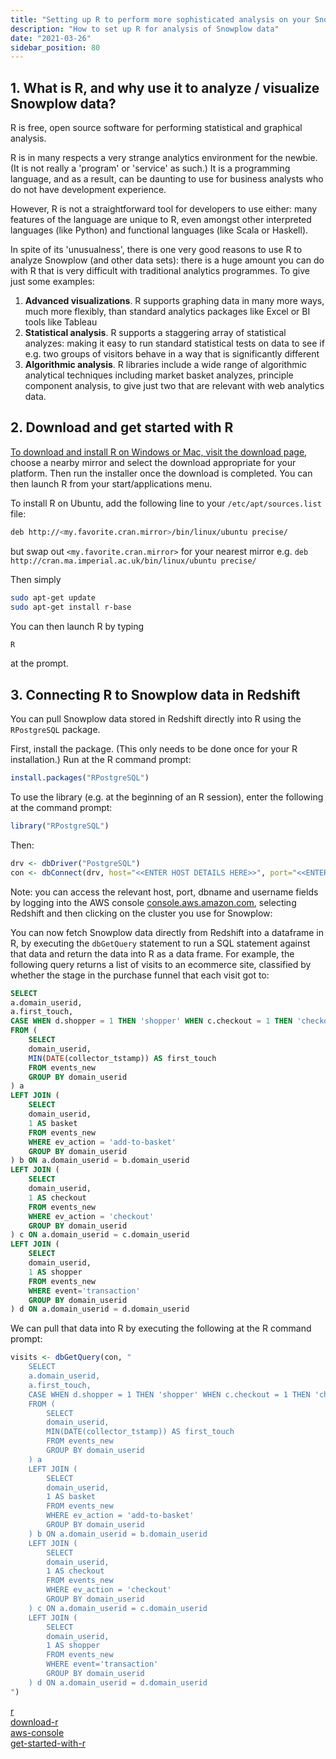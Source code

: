```yaml
---
title: "Setting up R to perform more sophisticated analysis on your Snowplow data"
description: "How to set up R for analysis of Snowplow data"
date: "2021-03-26"
sidebar_position: 80
---
```


## 1. What is R, and why use it to analyze / visualize Snowplow data?

R is free, open source software for performing statistical and graphical analysis.

R is in many respects a very strange analytics environment for the newbie. (It is not really a 'program' or 'service' as such.) It is a programming language, and as a result, can be daunting to use for business analysts who do not have development experience.

However, R is not a straightforward tool for developers to use either: many features of the language are unique to R, even amongst other interpreted languages (like Python) and functional languages (like Scala or Haskell).

In spite of its 'unusualness', there is one very good reasons to use R to analyze Snowplow (and other data sets): there is a huge amount you can do with R that is very difficult with traditional analytics programmes. To give just some examples:

1. **Advanced visualizations**. R supports graphing data in many more ways, much more flexibly, than standard analytics packages like Excel or BI tools like Tableau
2. **Statistical analysis**. R supports a staggering array of statistical analyzes: making it easy to run standard statistical tests on data to see if e.g. two groups of visitors behave in a way that is significantly different
3. **Algorithmic analysis**. R libraries include a wide range of algorithmic analytical techniques including market basket analyzes, principle component analysis, to give just two that are relevant with web analytics data.

## 2. Download and get started with R

[To download and install R on Windows or Mac, visit the download page](https://www.r-project.org/), choose a nearby mirror and select the download appropriate for your platform. Then run the installer once the download is completed. You can then launch R from your start/applications menu.

To install R on Ubuntu, add the following line to your `/etc/apt/sources.list` file:

```bash
deb http://<my.favorite.cran.mirror>/bin/linux/ubuntu precise/
```

but swap out `<my.favorite.cran.mirror>` for your nearest mirror e.g. `deb http://cran.ma.imperial.ac.uk/bin/linux/ubuntu precise/`

Then simply

```bash
sudo apt-get update
sudo apt-get install r-base
```

You can then launch R by typing

```bash
R
```

at the prompt.

## 3. Connecting R to Snowplow data in Redshift

You can pull Snowplow data stored in Redshift directly into R using the `RPostgreSQL` package.

First, install the package. (This only needs to be done once for your R installation.) Run at the R command prompt:

```r
install.packages("RPostgreSQL")
```

To use the library (e.g. at the beginning of an R session), enter the following at the command prompt:

```r
library("RPostgreSQL")
```

Then:

```r
drv <- dbDriver("PostgreSQL")
con <- dbConnect(drv, host="<<ENTER HOST DETAILS HERE>>", port="<<ENTER PORT DETAILS HERE>>",dbname="<<ENTER DB NAME HERE>>", user="<<ENTER USERNAME HERE>>", password="<<ENTER PASSWORD HERE>>")
```

Note: you can access the relevant host, port, dbname and username fields by logging into the AWS console [console.aws.amazon.com](http://console.aws.amazon.com/), selecting Redshift and then clicking on the cluster you use for Snowplow:

You can now fetch Snowplow data directly from Redshift into a dataframe in R, by executing the `dbGetQuery` statement to run a SQL statement against that data and return the data into R as a data frame. For example, the following query returns a list of visits to an ecommerce site, classified by whether the stage in the purchase funnel that each visit got to:

```sql
SELECT
a.domain_userid,
a.first_touch,
CASE WHEN d.shopper = 1 THEN 'shopper' WHEN c.checkout = 1 THEN 'checkout' WHEN b.basket = 1 THEN 'basket' ELSE 'window-shopper' END AS type
FROM (
    SELECT
    domain_userid,
    MIN(DATE(collector_tstamp)) AS first_touch
    FROM events_new
    GROUP BY domain_userid
) a
LEFT JOIN (
    SELECT
    domain_userid,
    1 AS basket
    FROM events_new
    WHERE ev_action = 'add-to-basket'
    GROUP BY domain_userid
) b ON a.domain_userid = b.domain_userid
LEFT JOIN (
    SELECT
    domain_userid,
    1 AS checkout
    FROM events_new
    WHERE ev_action = 'checkout'
    GROUP BY domain_userid
) c ON a.domain_userid = c.domain_userid
LEFT JOIN (
    SELECT
    domain_userid,
    1 AS shopper
    FROM events_new
    WHERE event='transaction'
    GROUP BY domain_userid
) d ON a.domain_userid = d.domain_userid
```

We can pull that data into R by executing the following at the R command prompt:

```r
visits <- dbGetQuery(con, "
    SELECT
    a.domain_userid,
    a.first_touch,
    CASE WHEN d.shopper = 1 THEN 'shopper' WHEN c.checkout = 1 THEN 'checkout' WHEN b.basket = 1 THEN 'basket' ELSE 'window-shopper' END AS type
    FROM (
        SELECT
        domain_userid,
        MIN(DATE(collector_tstamp)) AS first_touch
        FROM events_new
        GROUP BY domain_userid
    ) a
    LEFT JOIN (
        SELECT
        domain_userid,
        1 AS basket
        FROM events_new
        WHERE ev_action = 'add-to-basket'
        GROUP BY domain_userid
    ) b ON a.domain_userid = b.domain_userid
    LEFT JOIN (
        SELECT
        domain_userid,
        1 AS checkout
        FROM events_new
        WHERE ev_action = 'checkout'
        GROUP BY domain_userid
    ) c ON a.domain_userid = c.domain_userid
    LEFT JOIN (
        SELECT
        domain_userid,
        1 AS shopper
        FROM events_new
        WHERE event='transaction'
        GROUP BY domain_userid
    ) d ON a.domain_userid = d.domain_userid
")
```

[r](http://www.r-project.org/)  
[download-r](http://www.r-project.org/)  
[aws-console](https://console.aws.amazon.com/console/home)  
[get-started-with-r](http://snowplowanalytics.com/analytics/tools-and-techniques/get-started-analysing-snowplow-data-with-r.html)
